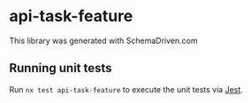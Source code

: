 
# api-task-feature

This library was generated with SchemaDriven.com

## Running unit tests

Run `nx test api-task-feature` to execute the unit tests via [Jest](https://jestjs.io).

